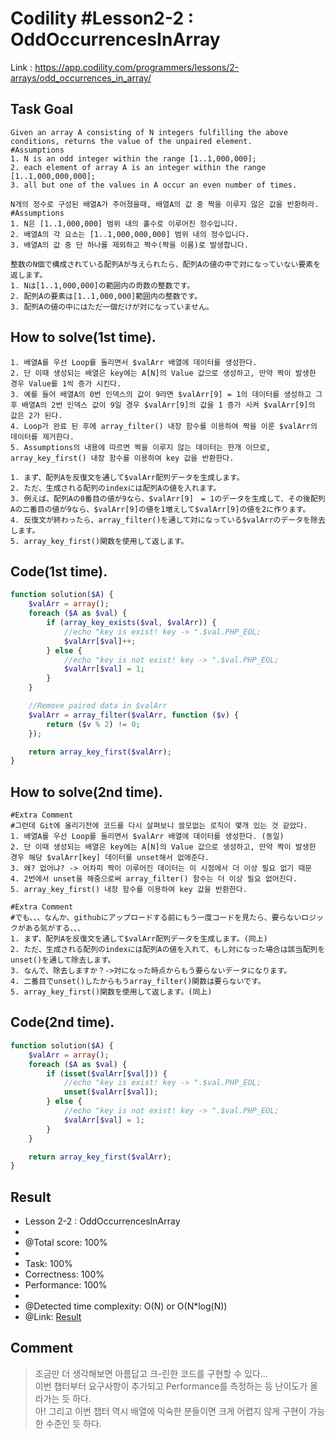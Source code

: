 # Codility #Lesson2-2 : OddOccurrencesInArray
Link : https://app.codility.com/programmers/lessons/2-arrays/odd_occurrences_in_array/
## Task Goal
```
Given an array A consisting of N integers fulfilling the above conditions, returns the value of the unpaired element.
#Assumptions
1. N is an odd integer within the range [1..1,000,000];
2. each element of array A is an integer within the range [1..1,000,000,000];
3. all but one of the values in A occur an even number of times.
```
```
N개의 정수로 구성된 배열A가 주어졌을때, 배열A의 값 중 짝을 이루지 않은 값을 반환하라.
#Assumptions
1. N은 [1..1,000,000] 범위 내의 홀수로 이루어진 정수입니다.
2. 배열A의 각 요소는 [1..1,000,000,000] 범위 내의 정수입니다.
3. 배열A의 값 중 단 하나를 제외하고 짝수(짝을 이룸)로 발생합니다.
```
```
整数のN個で構成されている配列Aが与えられたら、配列Aの値の中で対になっていない要素を返します。
1. Nは[1..1,000,000]の範囲内の奇数の整数です。
2. 配列Aの要素は[1..1,000,000]範囲内の整数です。
3. 配列Aの値の中にはただ一個だけが対になっていません。
```
## How to solve(1st time).
```
1. 배열A를 우선 Loop를 돌리면서 $valArr 배열에 데이터를 생성한다.
2. 단 이때 생성되는 배열은 key에는 A[N]의 Value 값으로 생성하고, 만약 짝이 발생한 경우 Value를 1씩 증가 시킨다.
3. 예를 들어 배열A의 0번 인덱스의 값이 9라면 $valArr[9] = 1의 데이터를 생성하고 그 후 배열A의 2번 인덱스 값이 9일 경우 $valArr[9]의 값을 1 증가 시켜 $valArr[9]의 값은 2가 된다.
4. Loop가 완료 된 후에 array_filter() 내장 함수를 이용하여 짝을 이룬 $valArr의 데이터를 제거한다.
5. Assumptions의 내용에 따르면 짝을 이루지 않는 데이터는 한개 이므로, array_key_first() 내장 함수를 이용하여 key 값을 반환한다.
```
```
1. まず、配列Aを反復文を通して$valArr配列データを生成します。
2. ただ、生成される配列のindexには配列Aの値を入れます。
3. 例えば、配列Aの0番目の値が9なら、$valArr[9]　= 1のデータを生成して、その後配列Aの二番目の値が9なら、$valArr[9]の値を1増えして$valArr[9]の値を2に作ります。
4. 反復文が終わったら、array_filter()を通して対になっている$valArrのデータを除去します。
5. array_key_first()関数を使用して返します。
```
## Code(1st time).
```php
function solution($A) {
    $valArr = array();
    foreach ($A as $val) {
        if (array_key_exists($val, $valArr)) {
            //echo "key is exist! key -> ".$val.PHP_EOL;
            $valArr[$val]++;
        } else {
            //echo "key is not exist! key -> ".$val.PHP_EOL;
            $valArr[$val] = 1;
        }
    }

    //Remove paired data in $valArr
    $valArr = array_filter($valArr, function ($v) {
        return ($v % 2) != 0;
    });

    return array_key_first($valArr);
}
```
## How to solve(2nd time).
```
#Extra Comment 
#그런데 Git에 올리기전에 코드를 다시 살펴보니 쓸모없는 로직이 몇개 있는 것 같았다.
1. 배열A를 우선 Loop를 돌리면서 $valArr 배열에 데이터를 생성한다. (동일)
2. 단 이때 생성되는 배열은 key에는 A[N]의 Value 값으로 생성하고, 만약 짝이 발생한 경우 해당 $valArr[key] 데이터를 unset해서 없애준다.
3. 왜? 없어냐? -> 어차피 짝이 이루어진 데이터는 이 시점에서 더 이상 필요 없기 때문
4. 2번에서 unset을 해줌으로써 array_filter() 함수는 더 이상 필요 없어진다.
5. array_key_first() 내장 함수를 이용하여 key 값을 반환한다.
```
```
#Extra Comment
#でも、、、なんか、githubにアップロードする前にもう一度コードを見たら、要らないロジックがある気がする、、、
1. まず、配列Aを反復文を通して$valArr配列データを生成します。(同上)
2. ただ、生成される配列のindexには配列Aの値を入れて、もし対になった場合は該当配列をunset()を通して除去します。
3. なんで、除去しますか？->対になった時点からもう要らないデータになります。
4. 二番目でunset()したからもうarray_filter()関数は要らないです。
5. array_key_first()関数を使用して返します。(同上)
```
## Code(2nd time).
```php
function solution($A) {
    $valArr = array();
    foreach ($A as $val) {
        if (isset($valArr[$val])) {
            //echo "key is exist! key -> ".$val.PHP_EOL;
            unset($valArr[$val]);
        } else {
            //echo "key is not exist! key -> ".$val.PHP_EOL;
            $valArr[$val] = 1;
        }
    }

    return array_key_first($valArr);
}
```
## Result
 * Lesson 2-2 : OddOccurrencesInArray
 * 
 * @Total score: 100%
 * 
 * Task: 100%
 * Correctness: 100%
 * Performance: 100%
 * 
 * @Detected time complexity: O(N) or O(N*log(N))
 * @Link: [Result](https://app.codility.com/demo/results/trainingXCQZAH-RQN/)
## Comment
> 조금만 더 생각해보면 아름답고 크-린한 코드를 구현할 수 있다...  
> 이번 챕터부터 요구사항이 추가되고 Performance를 측정하는 등 난이도가 올라가는 듯 하다.  
> 아! 그리고 이번 챕터 역시 배열에 익숙한 분들이면 크게 어렵지 않게 구현이 가능한 수준인 듯 하다.  
